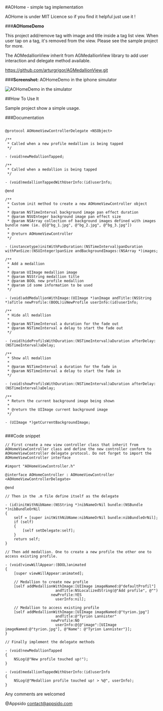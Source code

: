 #AOHome - simple tag implementation

AOHome is under MIT Licence so if you find it helpful just use it !

###**AOHomeDemo**

This project add/remove tag with image and title inside a tag list view. When user tap on a tag, it's removed from the view. Please see the sample project for more.

The AOMedallionView inherit from AGMedallionView library to add user interaction and delegate method available.

https://github.com/arturgrigor/AGMedallionView.git

###**Screenshot:**
AOHomeDemo in the iphone simulator

![AOHomeDemo in the simulator][1]

##How To Use It

Sample project show a simple usage.

###Documentation

```objc

@protocol AOHomeViewControllerDelegate <NSObject>

/**
 * Called when a new profile medallion is being tapped
 */

- (void)newMedallionTapped;

/**
 * Called when a medallion is being tapped
 */

- (void)medallionTappedWithUserInfo:(id)userInfo;

@end

/**
 * Custom init method to create a new AOHomeViewController object
 *
 * @param NSTimeInterval background image pan effect duration
 * @param NSUInteger background image pan effect size
 * @param NSArray collection of background images defined with images bundle name (ie. @[@"bg_1.jpg", @"bg_2.jpg", @"bg_3.jpg"])
 *
 * @return AOHomeViewController
 */

- (instancetype)initWithPanDuration:(NSTimeInterval)panDuration withPanSize:(NSUInteger)panSize andBackgroundImages:(NSArray *)images;

/**
 * Add a medallion 
 *
 * @param UIImage medallion image
 * @param NSString medallion title
 * @param BOOL new profile medallion
 * @param id some information to be used
 */

- (void)addMedallionWithImage:(UIImage *)anImage andTitle:(NSString *)aTitle newProfile:(BOOL)isNewProfile userInfo:(id)userInfo;

/**
 * Hide all medallion
 *
 * @param NSTimeInterval a duration for the fade out
 * @param NSTimeInterval a delay to start the fade out
 */

- (void)hideProfilsWithDuration:(NSTimeInterval)aDuration afterDelay:(NSTimeInterval)aDelay;

/**
 * Show all medallion
 *
 * @param NSTimeInterval a duration for the fade in
 * @param NSTimeInterval a delay to start the fade in
 */

- (void)showProfilsWithDuration:(NSTimeInterval)aDuration afterDelay:(NSTimeInterval)aDelay;

/**
 * Return the current background image being shown
 *
 * @return the UIImage current background image
 */

- (UIImage *)getCurrentBackgroundImage;
    
```

###Code snippet

```objc
// First create a new view controller class that inherit from AOHomeViewController class and define the new controller conform to AOHomeViewController delegate protocol. Do not forget to import the AOHomeViewController interface

#import "AOHomeViewController.h"

@interface AOHomeController : AOHomeViewController <AOHomeViewControllerDelegate>

@end

// Then in the .m file define itself as the delegate

- (id)initWithNibName:(NSString *)nibNameOrNil bundle:(NSBundle *)nibBundleOrNil
{
    self = [super initWithNibName:nibNameOrNil bundle:nibBundleOrNil];
    if (self)
    {
        [self setDelegate:self];
    }
    return self;
}

// Then add medallion. One to create a new profile the other one to access existing profile.

- (void)viewWillAppear:(BOOL)animated
{
    [super viewWillAppear:animated];
    
    // Medallion to create new profile
    [self addMedallionWithImage:[UIImage imageNamed:@"defaultProfil"]
                       andTitle:NSLocalizedString(@"Add profile", @"")
                     newProfile:YES
                       userInfo:nil];
    
    // Medallion to access existing profile
    [self addMedallionWithImage:[UIImage imageNamed:@"tyrion.jpg"]
                       andTitle:@"Tyrion Lannister"
                     newProfile:NO
                       userInfo:@{@"image":[UIImage imageNamed:@"tyrion.jpg"], @"Name": @"Tyrion Lannister"}];
}

// Finally implement the delegate methods

- (void)newMedallionTapped
{
    NSLog(@"New profile touched up!");
}

- (void)medallionTappedWithUserInfo:(id)userInfo
{
    NSLog(@"Medallion profile touched up! > %@", userInfo);
}
```

Any comments are welcomed

@Appsido
contact@appsido.com

 [1]:http://public.appsido.com/iPhone/public/AOHome/AOHomeScreen_1.0.png
